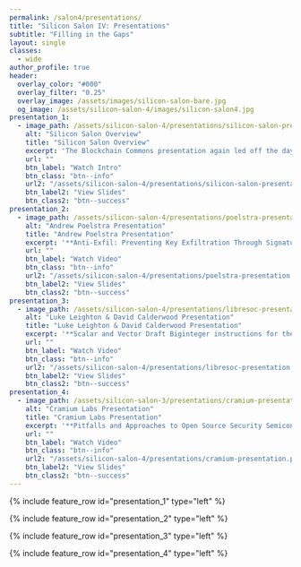 ```yaml
---
permalink: /salon4/presentations/
title: "Silicon Salon IV: Presentations"
subtitle: "Filling in the Gaps"
layout: single
classes:
  - wide
author_profile: true
header:
  overlay_color: "#000"
  overlay_filter: "0.25"
  overlay_image: /assets/images/silicon-salon-bare.jpg
  og_image: /assets/silicon-salon-4/images/silicon-salon4.jpg
presentation_1:
  - image_path: /assets/silicon-salon-4/presentations/silicon-salon-presentation.jpg
    alt: "Silicon Salon Overview"
    title: "Silicon Salon Overview"
    excerpt: 'The Blockchain Commons presentation again led off the day.'
    url: ""
    btn_label: "Watch Intro"
    btn_class: "btn--info"
    url2: "/assets/silicon-salon-4/presentations/silicon-salon-presentation.pdf"
    btn_label2: "View Slides"
    btn_class2: "btn--success"
presentation_2:
  - image_path: /assets/silicon-salon-4/presentations/poelstra-presentation.jpg
    alt: "Andrew Poelstra Presentation"
    title: "Andrew Poelstra Presentation"
    excerpt: '**Anti-Exfil: Preventing Key Exfiltration Through Signature Nonce Data.** Secure nonce generation is a critical to EC signature generation. If a hardware wallet fails to generate these nonces uniformly at random, then key leakage will occur. This talk introduces "anti-exfil", a two-round interactive  protocol for producing a signature.'
    url: ""
    btn_label: "Watch Video"
    btn_class: "btn--info"
    url2: "/assets/silicon-salon-4/presentations/poelstra-presentation.pdf"
    btn_label2: "View Slides"
    btn_class2: "btn--success"
presentation_3:
  - image_path: /assets/silicon-salon-4/presentations/libresoc-presentation.jpg
    alt: "Luke Leighton & David Calderwood Presentation"
    title: "Luke Leighton & David Calderwood Presentation"
    excerpt: '**Scalar and Vector Draft Biginteger instructions for the Power ISA.** Most RISC ISAs are missing instructions that allow for easy chaining to create Vector results for biginteger operation. This presentation describes the need for 3-in 2-out instructions that greatly simplify biginteger operations as a key strategic requirement for semiconductor design.'
    url: ""
    btn_label: "Watch Video"
    btn_class: "btn--info"
    url2: "/assets/silicon-salon-4/presentations/libresoc-presentation.pdf"
    btn_label2: "View Slides"
    btn_class2: "btn--success"
presentation_4:
  - image_path: /assets/silicon-salon-3/presentations/cramium-presentation.jpg
    alt: "Cramium Labs Presentation"
    title: "Cramium Labs Presentation"
    excerpt: '**Pitfalls and Approaches to Open Source Security Semiconductor.** It&rsquo;s not straightforward to extend the open-source approach to security semiconductors. This talk describes some open-source history, explains Cramium&rsquo;s approach to navigating these problems, and provides at least some of the benefits of open source in the context of semiconductor design.'
    url: ""
    btn_label: "Watch Video"
    btn_class: "btn--info"
    url2: "/assets/silicon-salon-4/presentations/cramium-presentation.pdf"
    btn_label2: "View Slides"
    btn_class2: "btn--success"
---
```


{% include feature_row id="presentation_1" type="left" %}

{% include feature_row id="presentation_2" type="left" %}

{% include feature_row id="presentation_3" type="left" %}

{% include feature_row id="presentation_4" type="left" %}

